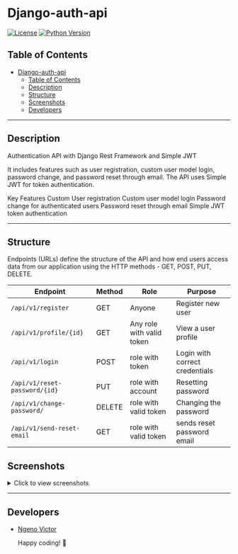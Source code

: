 <div align="center">
</div>

# Django-auth-api
[![License](https://img.shields.io/badge/License-MIT-blue.svg)](https://opensource.org/license/mit)
[![Python Version](https://img.shields.io/badge/Python-3.12-green)](https://www.python.org/downloads/)

## Table of Contents
- [Django-auth-api](#django-auth-api)
  - [Table of Contents](#table-of-contents)
  - [Description](#description)
  - [Structure](#structure)
  - [Screenshots](#screenshots)
  - [Developers](#developers)
---
## Description
Authentication API with Django Rest Framework and Simple JWT

It includes features such as user registration, custom user model login, password change, and password reset through email. The API uses Simple JWT for token authentication.

Key Features
Custom User registration
Custom user model login
Password change for authenticated users
Password reset through email
Simple JWT token authentication

---
## Structure
Endpoints (URLs) define the structure of the API and how end users access data from our application using the HTTP methods - GET, POST, PUT, DELETE. 


Endpoint |Method | Role | Purpose
-- | -- |-- |--
`/api/v1/register` | GET | Anyone | Register new user
`/api/v1/profile/{id}` | GET | Any role with valid token | View a user profile
`/api/v1/login`| POST | role with token | Login with correct credentials 
`/api/v1/reset-password/{id}` | PUT | role with account | Resetting password
`/api/v1/change-password/` | DELETE | role with valid token  | Changing the password
`/api/v1/send-reset-email` | GET | role with valid token | sends reset password email

## Screenshots

<details>
  <summary>Click to view screenshots</summary>

  ![screenshot_1](https://github.com/user-attachments/assets/9bb2f5f9-d456-4681-b5de-8d82a3ef97d8)

</details>

---
## Developers

- [Ngeno Victor](https://www.linkedin.com/in/engenovic/)

    Happy coding! 🚀

